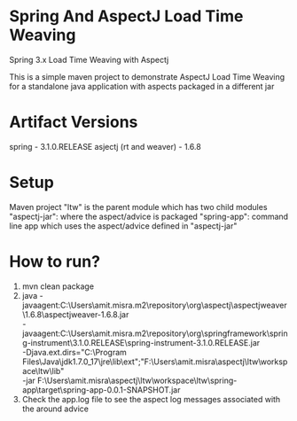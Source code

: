 Spring And AspectJ Load Time Weaving
====================================

Spring 3.x Load Time Weaving with Aspectj

This is a simple maven project to demonstrate AspectJ Load Time Weaving for a standalone java application with aspects packaged in a different jar

Artifact Versions
=================

spring - 3.1.0.RELEASE
asjectj (rt and weaver) - 1.6.8

Setup
=====

Maven project "ltw" is the parent module which has two child modules
"aspectj-jar": where the aspect/advice is packaged
"spring-app": command line app which uses the aspect/advice defined in "aspectj-jar"

How to run?
===========

1. mvn clean package
2. java -javaagent:C:\Users\amit.misra\.m2\repository\org\aspectj\aspectjweaver\1.6.8\aspectjweaver-1.6.8.jar \
		-javaagent:C:\Users\amit.misra\.m2\repository\org\springframework\spring-instrument\3.1.0.RELEASE\spring-instrument-3.1.0.RELEASE.jar \
		-Djava.ext.dirs="C:\Program Files\Java\jdk1.7.0_17\jre\lib\ext";"F:\Users\amit.misra\aspectj\ltw\workspace\ltw\lib" \
		-jar F:\Users\amit.misra\aspectj\ltw\workspace\ltw\spring-app\target\spring-app-0.0.1-SNAPSHOT.jar
3. Check the app.log file to see the aspect log messages associated with the around advice


